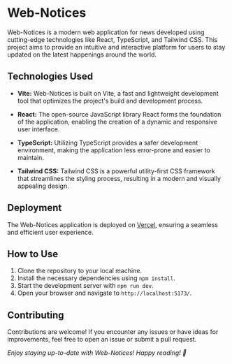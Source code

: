 # Web-Notices

Web-Notices is a modern web application for news developed using cutting-edge technologies like React, TypeScript, and Tailwind CSS. This project aims to provide an intuitive and interactive platform for users to stay updated on the latest happenings around the world.

## Technologies Used

- **Vite:** Web-Notices is built on Vite, a fast and lightweight development tool that optimizes the project's build and development process.

- **React:** The open-source JavaScript library React forms the foundation of the application, enabling the creation of a dynamic and responsive user interface.

- **TypeScript:** Utilizing TypeScript provides a safer development environment, making the application less error-prone and easier to maintain.

- **Tailwind CSS:** Tailwind CSS is a powerful utility-first CSS framework that streamlines the styling process, resulting in a modern and visually appealing design.

## Deployment

The Web-Notices application is deployed on [Vercel]([https://vercel.com](https://web-notices.vercel.app/)), ensuring a seamless and efficient user experience.

## How to Use

1. Clone the repository to your local machine.
2. Install the necessary dependencies using `npm install`.
3. Start the development server with `npm run dev`.
4. Open your browser and navigate to `http://localhost:5173/`.

## Contributing

Contributions are welcome! If you encounter any issues or have ideas for improvements, feel free to open an issue or submit a pull request.


*Enjoy staying up-to-date with Web-Notices! Happy reading! 📰*
